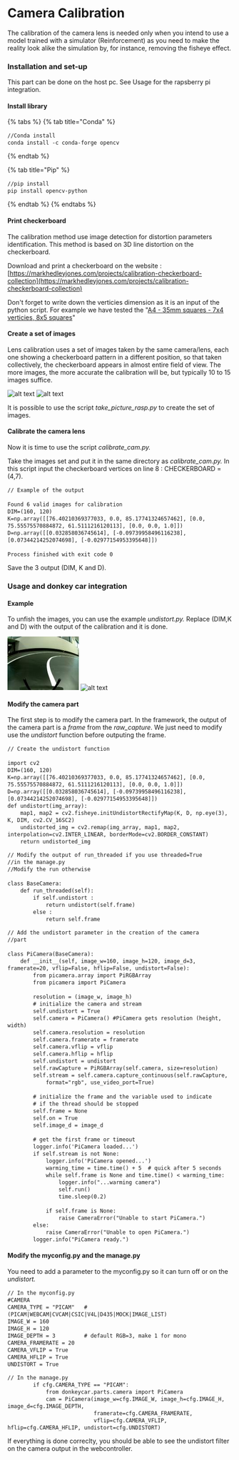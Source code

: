 # Camera Calibration

The calibration of the camera lens is needed only when you intend to use a model trained with a simulator (Reinforcement) as you need to make the reality look alike the simulation by, for instance, removing the fisheye effect.

### Installation and set-up

This part can be done on the host pc. See Usage for the rapsberry pi integration.

#### Install library

{% tabs %}
{% tab title="Conda" %}
```
//Conda install
conda install -c conda-forge opencv
```
{% endtab %}

{% tab title="Pip" %}
```
//pip install
pip install opencv-python
```
{% endtab %}
{% endtabs %}

#### Print checkerboard

The calibration method use image detection for distortion parameters identification. This method is based on 3D line distortion on the checkerboard.

Download and print a checkerboard on the website : [https://markhedleyjones.com/projects/calibration-checkerboard-collection](https://markhedleyjones.com/projects/calibration-checkerboard-collection)

Don't forget to write down the verticies dimension as it is an input of the python script. For example we have tested the "[A4 - 35mm squares - 7x4 verticies, 8x5 squares](https://raw.githubusercontent.com/MarkHedleyJones/markhedleyjones.github.io/master/media/calibration-checkerboard-collection/Checkerboard-A4-35mm-7x4.pdf)"

#### Create a set of images

Lens calibration uses a set of images taken by the same camera/lens, each one showing a checkerboard pattern in a different position, so that taken collectively, the checkerboard appears in almost entire field of view. The more images, the more accurate the calibration will be, but typically 10 to 15 images suffice.

![alt text](calibrate/img/fisheye\_1.jpg) ![alt text](calibrate/img/fisheye\_31.jpg)

It is possible to use the script _take\_picture\_rasp.py_ to create the set of images.

#### Calibrate the camera lens

Now it is time to use the script _calibrate\_cam.py._

Take the images set and put it in the same directory as _calibrate\_cam.py._ In this script input the checkerboard vertices on line 8 : CHECKERBOARD = (4,7).

```
// Example of the output

Found 6 valid images for calibration
DIM=(160, 120)
K=np.array([[76.40210369377033, 0.0, 85.17741324657462], [0.0, 75.55575570884872, 61.5111216120113], [0.0, 0.0, 1.0]])
D=np.array([[0.032858036745614], [-0.09739958496116238], [0.07344214252074698], [-0.02977154953395648]])

Process finished with exit code 0

```

Save the 3 output (DIM, K and D).

### Usage and donkey car integration

#### Example

To unfish the images, you can use the example _undistort.py._ Replace (DIM,K and D) with the output of the calibration and it is done.

![alt text](example.jpg) ![alt text](example\_unfish.jpg)

#### Modify the camera part

The first step is to modify the camera part. In the framework, the output of the camera part is a _frame_ from the _raw\_capture_. We just need to modify use the _undistort_ function before outputing the frame.

```
// Create the undistort function 

import cv2
DIM=(160, 120)
K=np.array([[76.40210369377033, 0.0, 85.17741324657462], [0.0, 75.55575570884872, 61.5111216120113], [0.0, 0.0, 1.0]])
D=np.array([[0.032858036745614], [-0.09739958496116238], [0.07344214252074698], [-0.02977154953395648]])
def undistort(img_array):
    map1, map2 = cv2.fisheye.initUndistortRectifyMap(K, D, np.eye(3), K, DIM, cv2.CV_16SC2)
    undistorted_img = cv2.remap(img_array, map1, map2, interpolation=cv2.INTER_LINEAR, borderMode=cv2.BORDER_CONSTANT)
    return undistorted_img
```

```
// Modify the output of run_threaded if you use threaded=True
//in the manage.py
//Modify the run otherwise

class BaseCamera:
    def run_threaded(self):
        if self.undistort :
            return undistort(self.frame)
        else :
            return self.frame
```



```
// Add the undistort parameter in the creation of the camera
//part

class PiCamera(BaseCamera):
    def __init__(self, image_w=160, image_h=120, image_d=3, framerate=20, vflip=False, hflip=False, undistort=False):
        from picamera.array import PiRGBArray
        from picamera import PiCamera

        resolution = (image_w, image_h)
        # initialize the camera and stream
        self.undistort = True
        self.camera = PiCamera() #PiCamera gets resolution (height, width)
        self.camera.resolution = resolution
        self.camera.framerate = framerate
        self.camera.vflip = vflip
        self.camera.hflip = hflip
        self.undistort = undistort
        self.rawCapture = PiRGBArray(self.camera, size=resolution)
        self.stream = self.camera.capture_continuous(self.rawCapture,
            format="rgb", use_video_port=True)

        # initialize the frame and the variable used to indicate
        # if the thread should be stopped
        self.frame = None
        self.on = True
        self.image_d = image_d

        # get the first frame or timeout
        logger.info('PiCamera loaded...')
        if self.stream is not None:
            logger.info('PiCamera opened...')
            warming_time = time.time() + 5  # quick after 5 seconds
            while self.frame is None and time.time() < warming_time:
                logger.info("...warming camera")
                self.run()
                time.sleep(0.2)

            if self.frame is None:
                raise CameraError("Unable to start PiCamera.")
        else:
            raise CameraError("Unable to open PiCamera.")
        logger.info("PiCamera ready.")
```

#### Modify the myconfig.py and the manage.py

You need to add a parameter to the myconfig.py so it can turn off or on the _undistort._

```
// In the myconfig.py
#CAMERA
CAMERA_TYPE = "PICAM"   # (PICAM|WEBCAM|CVCAM|CSIC|V4L|D435|MOCK|IMAGE_LIST)
IMAGE_W = 160
IMAGE_H = 120
IMAGE_DEPTH = 3         # default RGB=3, make 1 for mono
CAMERA_FRAMERATE = 20
CAMERA_VFLIP = True
CAMERA_HFLIP = True
UNDISTORT = True
```

```
// In the manage.py
        if cfg.CAMERA_TYPE == "PICAM":
            from donkeycar.parts.camera import PiCamera
            cam = PiCamera(image_w=cfg.IMAGE_W, image_h=cfg.IMAGE_H, image_d=cfg.IMAGE_DEPTH,
                           framerate=cfg.CAMERA_FRAMERATE,
                           vflip=cfg.CAMERA_VFLIP, hflip=cfg.CAMERA_HFLIP, undistort=cfg.UNDISTORT)

```

If everything is done correclty, you should be able to see the undistort filter on the camera output in the webcontroller.
